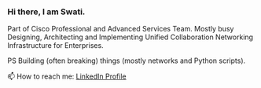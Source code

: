 ### Hi there, I am Swati. 

Part of Cisco Professional and Advanced Services Team. Mostly busy Designing, Architecting and Implementing Unified Collaboration Networking Infrastructure for Enterprises. 


PS Building (often breaking) things (mostly networks and Python scripts). 

 📫 How to reach me: [LinkedIn Profile](https://www.linkedin.com/in/swati-tiwari-70549b143)

